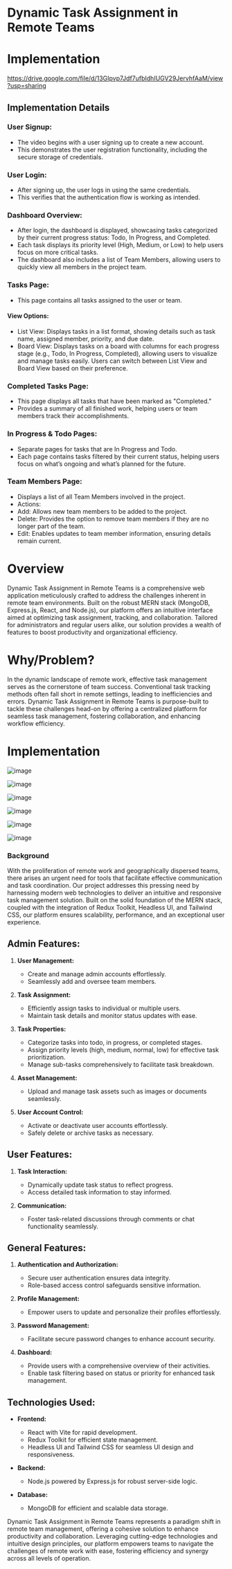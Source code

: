 # Dynamic Task Assignment in Remote Teams

# Implementation
https://drive.google.com/file/d/13GIpvp7Jdf7ufbIdhIUGV29JervhfAaM/view?usp=sharing

## Implementation Details
### User Signup:
- The video begins with a user signing up to create a new account.
- This demonstrates the user registration functionality, including the secure storage of credentials.

### User Login:
- After signing up, the user logs in using the same credentials.
- This verifies that the authentication flow is working as intended.

### Dashboard Overview:
- After login, the dashboard is displayed, showcasing tasks categorized by their current progress status: Todo, In Progress, and Completed.
- Each task displays its priority level (High, Medium, or Low) to help users focus on more critical tasks.
- The dashboard also includes a list of Team Members, allowing users to quickly view all members in the project team.

### Tasks Page:
- This page contains all tasks assigned to the user or team.

#### View Options:
- List View: Displays tasks in a list format, showing details such as task name, assigned member, priority, and due date.
- Board View: Displays tasks on a board with columns for each progress stage (e.g., Todo, In Progress, Completed), allowing users to visualize and manage tasks easily.
Users can switch between List View and Board View based on their preference.

### Completed Tasks Page:
- This page displays all tasks that have been marked as "Completed."
- Provides a summary of all finished work, helping users or team members track their accomplishments.

### In Progress & Todo Pages:
- Separate pages for tasks that are In Progress and Todo.
- Each page contains tasks filtered by their current status, helping users focus on what’s ongoing and what’s planned for the future.

### Team Members Page:
- Displays a list of all Team Members involved in the project.
- Actions:
- Add: Allows new team members to be added to the project.
- Delete: Provides the option to remove team members if they are no longer part of the team.
- Edit: Enables updates to team member information, ensuring details remain current.


# Overview
Dynamic Task Assignment in Remote Teams is a comprehensive web application meticulously crafted to address the challenges inherent in remote team environments. Built on the robust MERN stack (MongoDB, Express.js, React, and Node.js), our platform offers an intuitive interface aimed at optimizing task assignment, tracking, and collaboration. Tailored for administrators and regular users alike, our solution provides a wealth of features to boost productivity and organizational efficiency.

# Why/Problem?
In the dynamic landscape of remote work, effective task management serves as the cornerstone of team success. Conventional task tracking methods often fall short in remote settings, leading to inefficiencies and errors. Dynamic Task Assignment in Remote Teams is purpose-built to tackle these challenges head-on by offering a centralized platform for seamless task management, fostering collaboration, and enhancing workflow efficiency.

# Implementation

![image](https://github.com/user-attachments/assets/84af36e1-a644-478a-bb56-6ec79bffdcf3)

![image](https://github.com/user-attachments/assets/4e3c9a8b-adaa-4ab9-ae47-0b73a1190a59)

![image](https://github.com/user-attachments/assets/d04309dd-bc3d-4d2d-b24f-07a2fd7ce27a)

![image](https://github.com/user-attachments/assets/da330279-60d4-43e8-8768-5c0b530c29af)

![image](https://github.com/user-attachments/assets/4ef1017e-4d77-43fe-a7e9-b9b530c11961)

![image](https://github.com/user-attachments/assets/8d837af2-8b4e-42df-bdfb-5d8c501fb9ee)






### Background
With the proliferation of remote work and geographically dispersed teams, there arises an urgent need for tools that facilitate effective communication and task coordination. Our project addresses this pressing need by harnessing modern web technologies to deliver an intuitive and responsive task management solution. Built on the solid foundation of the MERN stack, coupled with the integration of Redux Toolkit, Headless UI, and Tailwind CSS, our platform ensures scalability, performance, and an exceptional user experience.

## Admin Features:
1. **User Management:**
    - Create and manage admin accounts effortlessly.
    - Seamlessly add and oversee team members.

2. **Task Assignment:**
    - Efficiently assign tasks to individual or multiple users.
    - Maintain task details and monitor status updates with ease.

3. **Task Properties:**
    - Categorize tasks into todo, in progress, or completed stages.
    - Assign priority levels (high, medium, normal, low) for effective task prioritization.
    - Manage sub-tasks comprehensively to facilitate task breakdown.

4. **Asset Management:**
    - Upload and manage task assets such as images or documents seamlessly.

5. **User Account Control:**
    - Activate or deactivate user accounts effortlessly.
    - Safely delete or archive tasks as necessary.

## User Features:
1. **Task Interaction:**
    - Dynamically update task status to reflect progress.
    - Access detailed task information to stay informed.

2. **Communication:**
    - Foster task-related discussions through comments or chat functionality seamlessly.

## General Features:
1. **Authentication and Authorization:**
    - Secure user authentication ensures data integrity.
    - Role-based access control safeguards sensitive information.

2. **Profile Management:**
    - Empower users to update and personalize their profiles effortlessly.

3. **Password Management:**
    - Facilitate secure password changes to enhance account security.

4. **Dashboard:**
    - Provide users with a comprehensive overview of their activities.
    - Enable task filtering based on status or priority for enhanced task management.

## Technologies Used:
- **Frontend:**
    - React with Vite for rapid development.
    - Redux Toolkit for efficient state management.
    - Headless UI and Tailwind CSS for seamless UI design and responsiveness.

- **Backend:**
    - Node.js powered by Express.js for robust server-side logic.

- **Database:**
    - MongoDB for efficient and scalable data storage.

Dynamic Task Assignment in Remote Teams represents a paradigm shift in remote team management, offering a cohesive solution to enhance productivity and collaboration. Leveraging cutting-edge technologies and intuitive design principles, our platform empowers teams to navigate the challenges of remote work with ease, fostering efficiency and synergy across all levels of operation.

